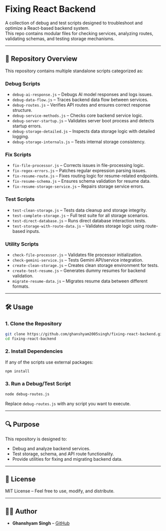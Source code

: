 # Fixing React Backend

A collection of debug and test scripts designed to troubleshoot and optimize a React-based backend system.  
This repo contains modular files for checking services, analyzing routes, validating schemas, and testing storage mechanisms.

---

## 📂 Repository Overview

This repository contains multiple standalone scripts categorized as:

### **Debug Scripts**
- `debug-ai-response.js` – Debugs AI model responses and logs issues.
- `debug-data-flow.js` – Traces backend data flow between services.
- `debug-routes.js` – Verifies API routes and ensures correct response structure.
- `debug-service-methods.js` – Checks core backend service logic.
- `debug-server-startup.js` – Validates server boot process and detects startup errors.
- `debug-storage-detailed.js` – Inspects data storage logic with detailed logging.
- `debug-storage-internals.js` – Tests internal storage consistency.

### **Fix Scripts**
- `fix-file-processor.js` – Corrects issues in file-processing logic.
- `fix-regex-errors.js` – Patches regular expression parsing issues.
- `fix-resume-route.js` – Fixes routing logic for resume-related endpoints.
- `fix-resume-schema.js` – Ensures schema validation for resume data.
- `fix-resume-storage-service.js` – Repairs storage service errors.

### **Test Scripts**
- `test-clean-storage.js` – Tests data cleanup and storage integrity.
- `test-complete-storage.js` – Full test suite for all storage scenarios.
- `test-direct-database.js` – Runs direct database interaction tests.
- `test-storage-with-route-data.js` – Validates storage logic using route-based inputs.

### **Utility Scripts**
- `check-file-processor.js` – Validates file processor initialization.
- `check-gemini-service.js` – Tests Gemini API/service integration.
- `create-clean-storage.js` – Creates clean storage environment for tests.
- `create-test-resume.js` – Generates dummy resumes for backend validation.
- `migrate-resume-data.js` – Migrates resume data between different formats.

---

## 🛠️ Usage

### **1. Clone the Repository**
```bash
git clone https://github.com/ghanshyam2005singh/fixing-react-backend.git
cd fixing-react-backend
````

### **2. Install Dependencies**

If any of the scripts use external packages:

```bash
npm install
```

### **3. Run a Debug/Test Script**

```bash
node debug-routes.js
```

Replace `debug-routes.js` with any script you want to execute.

---

## 🔍 Purpose

This repository is designed to:

* Debug and analyze backend services.
* Test storage, schema, and API route functionality.
* Provide utilities for fixing and migrating backend data.

---

## 📜 License

MIT License – Feel free to use, modify, and distribute.

---

## 👨‍💻 Author

* **Ghanshyam Singh** – [GitHub](https://github.com/ghanshyam2005singh)
